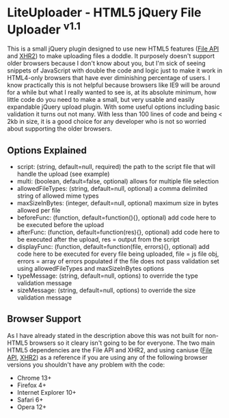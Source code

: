 # LiteUploader - HTML5 jQuery File Uploader <sup>v1.1</sup>

This is a small jQuery plugin designed to use new HTML5 features ([File API](http://www.html5rocks.com/en/tutorials/file/dndfiles/) and [XHR2](http://www.html5rocks.com/en/tutorials/file/xhr2/)) to make uploading files a doddle. It purposely doesn't support older browsers because I don't know about you, but I'm sick of seeing snippets of JavaScript with double the code and logic just to make it work in HTML4-only browsers that have ever diminishing percentage of users. I know practically this is not helpful because browsers like IE9 will be around for a while but what I really wanted to see is, at its absolute minimum, how little code do you need to make a small, but very usable and easily expandable jQuery upload plugin. With some useful options including basic validation it turns out not many. With less than 100 lines of code and being < 2kb in size, it is a good choice for any developer who is not so worried about supporting the older browsers.

## Options Explained

* script: (string, default=null, required) the path to the script file that will handle the upload (see example)
* multi: (boolean, default=false, optional) allows for multiple file selection
* allowedFileTypes: (string, default=null, optional) a comma delimited string of allowed mime types
* maxSizeInBytes: (integer, default=null, optional) maximum size in bytes allowed per file
* beforeFunc: (function, default=function(){}, optional) add code here to be executed before the upload
* afterFunc: (function, default=function(res){}, optional) add code here to be executed after the upload, res = output from the script
* displayFunc: (function, default=function(file, errors){}, optional) add code here to be executed for every file being uploaded, file = js file obj, errors = array of errors populated if the file does not pass validation set using allowedFileTypes and maxSizeInBytes options
* typeMessage: (string, default=null, options) to override the type validation message
* sizeMessage: (string, default=null, options) to override the size validation message

## Browser Support

As I have already stated in the description above this was not built for non-HTML5 browsers so it cleary isn't going to be for everyone. The two main HTML5 dependencies are the File API and XHR2, and using caniuse ([File API](http://caniuse.com/fileapi), [XHR2](http://caniuse.com/xhr2)) as a reference if you are using any of the following browser versions you shouldn't have any problem with the code:

* Chrome 13+
* Firefox 4+
* Internet Explorer 10+
* Safari 6+
* Opera 12+


